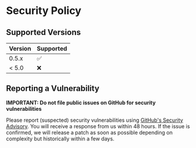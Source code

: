 # Security Policy

## Supported Versions

| Version | Supported          |
|---------| ------------------ |
| 0.5.x   | :white_check_mark: |
| < 5.0   | :x:                |

## Reporting a Vulnerability

**IMPORTANT: Do not file public issues on GitHub for security vulnerabilities**

Please report (suspected) security vulnerabilities using [GitHub's Security Advisory](https://github.com/pixerena/firework/security/advisories/new).
You will receive a response from us within 48 hours.
If the issue is confirmed, we will release a patch as soon as possible depending on complexity but historically within a few days.
